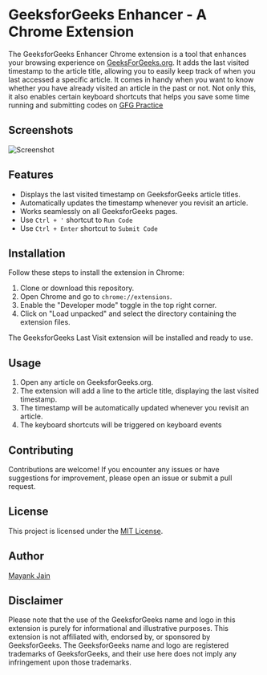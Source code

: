 # GeeksforGeeks Enhancer - A Chrome Extension

The GeeksforGeeks Enhancer Chrome extension is a tool that enhances your browsing experience on [GeeksForGeeks.org](https://www.geeksforgeeks.org). It adds the last visited timestamp to the article title, allowing you to easily keep track of when you last accessed a specific article. It comes in handy when you want to know whether you have already visited an article in the past or not. Not only this, it also enables certain keyboard shortcuts that helps you save some time running and submitting codes on [GFG Practice](https://practice.geeksforgeeks.org)

## Screenshots

![Screenshot](https://i.postimg.cc/ryNdhwdR/gfg-extension.png)

## Features

- Displays the last visited timestamp on GeeksforGeeks article titles.
- Automatically updates the timestamp whenever you revisit an article.
- Works seamlessly on all GeeksforGeeks pages.
- Use `Ctrl + '` shortcut to `Run Code`
- Use `Ctrl + Enter` shortcut to `Submit Code`

## Installation

Follow these steps to install the extension in Chrome:

1. Clone or download this repository.
2. Open Chrome and go to `chrome://extensions`.
3. Enable the "Developer mode" toggle in the top right corner.
4. Click on "Load unpacked" and select the directory containing the extension files.

The GeeksforGeeks Last Visit extension will be installed and ready to use.

## Usage

1. Open any article on GeeksforGeeks.org.
2. The extension will add a line to the article title, displaying the last visited timestamp.
3. The timestamp will be automatically updated whenever you revisit an article.
4. The keyboard shortcuts will be triggered on keyboard events


## Contributing

Contributions are welcome! If you encounter any issues or have suggestions for improvement, please open an issue or submit a pull request.

## License

This project is licensed under the [MIT License](LICENSE).

## Author

[Mayank Jain](https://mayankjain25.netlify.app)

## Disclaimer

Please note that the use of the GeeksforGeeks name and logo in this extension is purely for informational and illustrative purposes. This extension is not affiliated with, endorsed by, or sponsored by GeeksforGeeks. The GeeksforGeeks name and logo are registered trademarks of GeeksforGeeks, and their use here does not imply any infringement upon those trademarks.
